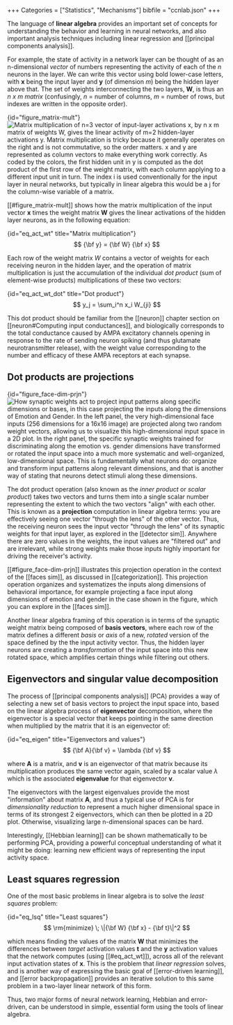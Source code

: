 +++
Categories = ["Statistics", "Mechanisms"]
bibfile = "ccnlab.json"
+++

The language of **linear algebra** provides an important set of concepts for understanding the behavior and learning in neural networks, and also important analysis techniques including linear regression and [[principal components analysis]].

For example, the state of activity in a network layer can be thought of as an n-dimensional _vector_ of numbers representing the activity of each of the _n_ neurons in the layer. We can write this vector using bold lower-case letters, with **x** being the input layer and **y** (of dimension _m_) being the hidden layer above that. The set of weights interconnecting the two layers, **W**, is thus an _n x m_ _matrix_ (confusingly, _n_ = number of columns, _m_ = number of rows, but indexes are written in the opposite order).

{id="figure_matrix-mult"}
![Matrix multiplication of n=3 vector of input-layer activations x, by n x m matrix of weights W, gives the linear activity of m=2 hidden-layer activations y. Matrix multiplication is tricky because it generally operates on the right and is not commutative, so the order matters. x and y are represented as column vectors to make everything work correctly. As coded by the colors, the first hidden unit in y is computed as the dot product of the first row of the weight matrix, with each column applying to a different input unit in turn. The index i is used conventionally for the input layer in neural networks, but typically in linear algebra this would be a j for the column-wise variable of a matrix.](media/fig_matrix_multiplication_nnet.png)

[[#figure_matrix-mult]] shows how the matrix multiplication of the input vector **x** times the weight matrix **W** gives the linear activations of the hidden layer neurons, as in the following equation:

{id="eq_act_wt" title="Matrix multiplication"}
$$
{\bf y} = {\bf W} {\bf x}
$$

Each row of the weight matrix _W_ contains a vector of weights for each receiving neuron in the hidden layer, and the operation of matrix multiplication is just the accumulation of the individual _dot product_ (sum of element-wise products) multiplications of these two vectors:

{id="eq_act_wt_dot" title="Dot product"}
$$
y_j = \sum_i^n x_i W_{ji}
$$

This dot product should be familiar from the [[neuron]] chapter section on [[neuron#Computing input conductances]], and biologically corresponds to the total conductance caused by AMPA excitatory channels opening in response to the rate of sending neuron spiking (and thus glutamate neurotransmitter release), with the weight value corresponding to the number and efficacy of these AMPA receptors at each synapse.

## Dot products are projections

{id="figure_face-dim-prjn"}
![How synaptic weights act to project input patterns along specific dimensions or bases, in this case projecting the inputs along the dimensions of Emotion and Gender. In the left panel, the very high-dimensional face inputs (256 dimensions for a 16x16 image) are projected along two random weight vectors, allowing us to visualize this high-dimensional input space in a 2D plot. In the right panel, the specific synaptic weights trained for discriminating along the emotion vs. gender dimensions have transformed or rotated the input space into a much more systematic and well-organized, low-dimensional space. This is fundamentally what neurons do: organize and transform input patterns along relevant dimensions, and that is another way of stating that neurons detect stimuli along these dimensions. ](media/fig_face_categ_dim_prjn.png)

The dot product operation (also known as the _inner product_ or _scalar product_) takes two vectors and turns them into a single scalar number representing the extent to which the two vectors "align" with each other. This is known as a **projection** computation in linear algebra terms: you are effectively seeing one vector "through the lens" of the other vector. Thus, the receiving neuron sees the input vector "through the lens" of its synaptic weights for that input layer, as explored in the [[detector sim]]. Anywhere there are zero values in the weights, the input values are "filtered out" and are irrelevant, while strong weights make those inputs highly important for driving the receiver's activity.

[[#figure_face-dim-prjn]] illustrates this projection operation in the context of the [[faces sim]], as discussed in [[categorization]]. This projection operation organizes and systematizes the inputs along dimensions of behavioral importance, for example projecting a face input along dimensions of emotion and gender in the case shown in the figure, which you can explore in the [[faces sim]].

Another linear algebra framing of this operation is in terms of the synaptic weight matrix being composed of **basis vectors**, where each row of the matrix defines a different _basis_ or _axis_ of a new, _rotated_ version of the space defined by the the input activity vector. Thus, the hidden layer neurons are creating a _transformation_ of the input space into this new rotated space, which amplifies certain things while filtering out others. 

## Eigenvectors and singular value decomposition

The process of [[principal components analysis]] (PCA) provides a way of selecting a new set of basis vectors to project the input space into, based on the linear algebra process of **eigenvector** decomposition, where the eigenvector is a special vector that keeps pointing in the same direction when multiplied by the matrix that it is an eigenvector of:

{id="eq_eigen" title="Eigenvectors and values"}
$$
{\bf A}{\bf v} = \lambda {\bf v}
$$

where **A** is a matrix, and **v** is an eigenvector of that matrix because its multiplication produces the same vector again, scaled by a scalar value $\lambda$ which is the associated **eigenvalue** for that eigenvector **v**.

The eigenvectors with the largest eigenvalues provide the most "information" about matrix **A**, and thus a typical use of PCA is for _dimensionality reduction_ to represent a much higher dimensional space in terms of its strongest 2 eigenvectors, which can then be plotted in a 2D plot. Otherwise, visualizing large n-dimensional spaces can be hard.

Interestingly, [[Hebbian learning]] can be shown mathematically to be performing PCA, providing a powerful conceptual understanding of what it might be doing: learning new efficient ways of representing the input activity space.

## Least squares regression

One of the most basic problems in linear algebra is to solve the _least squares_ problem:

{id="eq_lsq" title="Least squares"}
$$
\rm{minimize} \; \|{\bf W} {\bf x} - {\bf t}\|^2
$$

which means finding the values of the matrix **W** that minimizes the differences between _target_ activation values **t** and the **y** activation values that the network computes (using [[#eq_act_wt]]), across all of the relevant input activation states of **x**. This is the problem that _linear regression_ solves, and is another way of expressing the basic goal of [[error-driven learning]], and [[error backpropagation]] provides an iterative solution to this same problem in a two-layer linear network of this form.

Thus, two major forms of neural network learning, Hebbian and error-driven, can be understood in simple, essential form using the tools of linear algebra.



